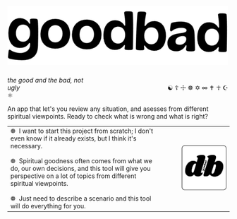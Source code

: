 # <img src="./logo1.png" alt="Logo_vertical" width="500"/>

   
*the good and the bad, not ugly*&nbsp;&nbsp;&nbsp;&nbsp;&nbsp;&nbsp;&nbsp;&nbsp;&nbsp;&nbsp;&nbsp;&nbsp;&nbsp;&nbsp;&nbsp;&nbsp;&nbsp;&nbsp;&nbsp;&nbsp;&nbsp;&nbsp;&nbsp;&nbsp;&nbsp;&nbsp;&nbsp;&nbsp;&nbsp;&nbsp;&nbsp;&nbsp;&nbsp;&nbsp;&nbsp;&nbsp;&nbsp;&nbsp;&nbsp;&nbsp;&nbsp;&nbsp;&nbsp;&nbsp;&nbsp;&nbsp;&nbsp;&nbsp;&nbsp;&nbsp;&nbsp;&nbsp;&nbsp;&nbsp;&nbsp;&nbsp;&nbsp;&nbsp;&nbsp;&nbsp;&nbsp;&nbsp;&nbsp;&nbsp;&nbsp;&nbsp;&nbsp;&nbsp;&nbsp;&nbsp;&nbsp;&nbsp;&nbsp;&nbsp;&nbsp;&nbsp;&nbsp;&nbsp;&nbsp;&nbsp;&nbsp;&nbsp;&nbsp;&nbsp; ☯ ☦ ☩ ☸ ✡ ∞ ✝ ☥ ☪ ⚛  

An app that let's you review any situation, and asesses from different spiritual viewpoints. Ready to check what is wrong and what is right?  
    

<table style="border-collapse: collapse; border: none;">
  <tr>
    <td style="border: none; padding-right: 50px;">
      ❁&nbsp;   I want to start this project from scratch; I don't even know if it already exists, but I think it's necessary.<br><br>  
      ❁&nbsp;   Spiritual goodness often comes from what we do, our own decisions, and this tool will give you perspective on a lot of topics from different spiritual viewpoints.<br><br>    
      ❁&nbsp;   Just need to describe a scenario and this tool will do everything for you.
    </td>
    <td>
      <img src="./logo.png" alt="Logo" width="400"/>
    </td>
  </tr>
</table>

